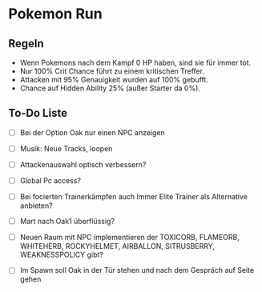# Pokemon Run

## Regeln

- Wenn Pokemons nach dem Kampf 0 HP haben, sind sie für immer tot.
- Nur 100% Crit Chance führt zu einem kritischen Treffer.
- Attacken mit 95% Genauigkeit wurden auf 100% gebufft.
- Chance auf Hidden Ability 25% (außer Starter da 0%).

## To-Do Liste

- [ ] Bei der Option Oak nur einen NPC anzeigen
- [ ] Musik: Neue Tracks, loopen
- [ ] Attackenauswahl optisch verbessern?
- [ ] Global Pc access?
- [ ] Bei focierten Trainerkämpfen auch immer Elite Trainer als Alternative anbieten?
- [ ] Mart nach Oak1 überflüssig?
- [ ] Neuen Raum mit NPC implementieren der TOXICORB, FLAMEORB, WHITEHERB, ROCKYHELMET, AIRBALLON, SITRUSBERRY, WEAKNESSPOLICY gibt?
- [ ] Im Spawn soll Oak in der Tür stehen und nach dem Gespräch auf Seite gehen

